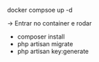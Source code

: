 docker compsoe up -d

-> Entrar no container e rodar
  - composer install
  - php artisan migrate
  - php artisan key:generate
